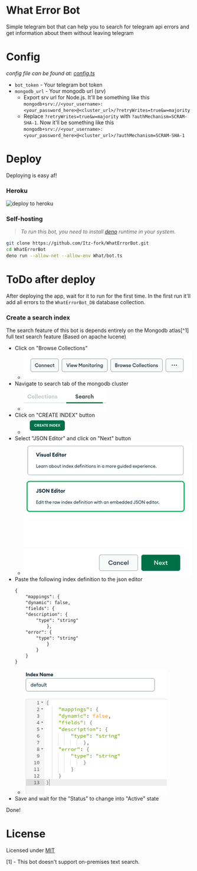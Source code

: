 # What Error Bot
Simple telegram bot that can help you to search for telegram api errors and get information about them without leaving telegram


# Config
_config file can be found at: [config.ts](What/config.ts)_

- `bot_token` - Your telegram bot token
- `mongodb_url` - Your mongodb url (srv)
  - Export srv url for Node.js. It'll be something like this `mongodb+srv://<your_username>:<your_password_here>@<cluster_url>/?retryWrites=true&w=majority`
  - Replace `?retryWrites=true&w=majority` with `?authMechanism=SCRAM-SHA-1`. Now it'll be something like this `mongodb+srv://<your_username>:<your_password_here>@<cluster_url>/?authMechanism=SCRAM-SHA-1`


# Deploy
Deploying is easy af!

### Heroku
![deploy to heroku](https://www.herokucdn.com/deploy/button.svg "Deploy WhatErrorBot to heroku")

### Self-hosting
> _To run this bot, you need to install [deno](http://deno.land/) runtime in your system._

```bash
git clone https://github.com/Itz-fork/WhatErrorBot.git
cd WhatErrorBot
deno run --allow-net --allow-env What/bot.ts
```


# ToDo after deploy
After deploying the app, wait for it to run for the first time. In the first
run it'll add all errors to the `WhatErrorBot_DB` database collection.

### Create a search index
The search feature of this bot is depends entirely on the Mongodb atlas[^1] full text search feature (Based on apache lucene)

- Click on "Browse Collections"
  - ![browse collections](images/browse_collections.png "Browse database collections")
- Navigate to search tab of the mongodb cluster
  - ![search tab](images/mongodb_search_tab.png "Search tab of the mongodb cluster")
- Click on "CREATE INDEX" button
  - ![create index button](images/create_index_btn.png "Create index button")
- Select "JSON Editor" and click on "Next" button
  - ![select json editor](images/json_editor.png "Select json editor")
- Paste the following index definition to the json editor
  ```
  {
      "mappings": {
      "dynamic": false,
      "fields": {
      "description": {
          "type": "string"
              },
      "error": {
          "type": "string"
              }
          }
      }
  }
  ```
  - ![add index definition](images/json_index_def.png "Add search index definition")
- Save and wait for the "Status" to change into "Active" state

Done!


# License
Licensed under [MIT](License)



[1] - This bot doesn't support on-premises text search.